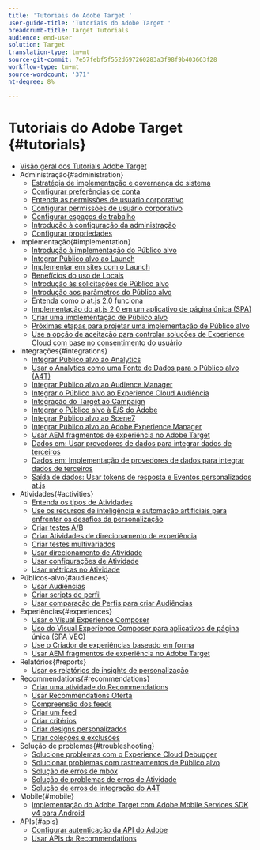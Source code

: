 ```yaml
---
title: 'Tutoriais do Adobe Target '
user-guide-title: 'Tutoriais do Adobe Target '
breadcrumb-title: Target Tutorials
audience: end-user
solution: Target
translation-type: tm+mt
source-git-commit: 7e57febf5f552d697260283a3f98f9b403663f28
workflow-type: tm+mt
source-wordcount: '371'
ht-degree: 8%

---
```



# Tutoriais do Adobe Target  {#tutorials}

+ [Visão geral dos Tutorials Adobe Target](../overview.md)
+ Administração{#administration}
   + [Estratégia de implementação e governança do sistema](../dev101/1.1-implementation-strategy-sys-governance.md)
   + [Configurar preferências de conta](../administration/set-up-account-preferences.md)
   + [Entenda as permissões de usuário corporativo](../administration/understanding-enterprise-user-permissions.md)
   + [Configurar permissões de usuário corporativo](../dev101/1.2-configure-ent-user-permissions.md)
   + [Configurar espaços de trabalho](../administration/set-up-workspaces.md)
   + [Introdução à configuração da administração](../dev101/1.3-intro-to-admin-setup.md)
   + [Configurar propriedades](../administration/set-up-properties.md)
+ Implementação{#implementation}
   + [Introdução à implementação do Público alvo](../dev101/2.1-intro-to-target-implementation.md)
   + [Integrar Público alvo ao Launch](../dev101/3.1-target-launch.md)
   + [Implementar em sites com o Launch](https://docs.adobe.com/content/help/en/experience-cloud/implementing-in-websites-with-launch/index.html)
   + [Benefícios do uso de Locais](../dev101/2.2-benefits-of-locations.md)
   + [Introdução às solicitações de Público alvo](../dev101/2.3-intro-to-target-requests.md)
   + [Introdução aos parâmetros do Público alvo](../dev101/2.4-intro-to-target-params.md)
   + [Entenda como o at.js 2.0 funciona](../implementation/understanding-how-atjs-20-works.md)
   + [Implementação do at.js 2.0 em um aplicativo de página única (SPA)](../implementation/implement-atjs-20-in-a-single-page-application.md)
   + [Criar uma implementação de Público alvo](../dev101/2.5-design-target-implementation.md)
   + [Próximas etapas para projetar uma implementação de Público alvo](../dev101/2.6-next-steps-design-target-implementation.md)
   + [Use a opção de aceitação para controlar soluções de Experience Cloud com base no consentimento do usuário](https://docs.adobe.com/content/help/en/core-services-learn/tutorials/id-service/use-opt-in-to-control-experience-cloud-activities-based-on-user-consent.html)
+ Integrações{#integrations}
   + [Integrar Público alvo ao Analytics](../dev101/3.2-target-analytics.md)
   + [Usar o Analytics como uma Fonte de Dados para o Público alvo (A4T)](../integrations/use-analytics-as-a-data-source-a4t.md)
   + [Integrar Público alvo ao Audience Manager](../dev101/3.3-target-dmp.md)
   + [Integrar o Público alvo ao Experience Cloud Audiência](../dev101/3.4-target-exc-audiences.md)
   + [Integração do Target ao Campaign](../dev101/3.6-target-campaign.md)
   + [Integrar o Público alvo à E/S do Adobe](../dev101/3.7-target-io.md)
   + [Integrar Público alvo ao Scene7](../dev101/3.8-target-scene7.md)
   + [Integrar Público alvo ao Adobe Experience Manager](../dev101/3.5-target-aem.md)
   + [Usar AEM fragmentos de experiência no Adobe Target](https://helpx.adobe.com/experience-manager/kt/sites/using/experience-fragment-target-offer-feature-video-use.html)
   + [Dados em: Usar provedores de dados para integrar dados de terceiros](../integrations/use-data-providers-to-integrate-third-party-data.md)
   + [Dados em: Implementação de provedores de dados para integrar dados de terceiros](../integrations/implement-data-providers-to-integrate-third-party-data.md)
   + [Saída de dados: Usar tokens de resposta e Eventos personalizados at.js](../integrations/use-response-tokens-and-atjs-custom-events.md)
+ Atividades{#activities}
   + [Entenda os tipos de Atividades](../activities/understanding-the-types-of-activities.md)
   + [Use os recursos de inteligência e automação artificiais para enfrentar os desafios da personalização](../activities/use-the-artificial-intelligence-and-automation-capabilities-to-meet-the-challenges-of-personalization.md)
   + [Criar testes A/B](../activities/create-ab-tests.md)
   + [Criar Atividades de direcionamento de experiência](../activities/create-experience-targeting-activities.md)
   + [Criar testes multivariados](../activities/create-multivariate-tests.md)
   + [Usar direcionamento de Atividade](../activities/use-activity-targeting.md)
   + [Usar configurações de Atividade](../activities/use-activity-settings.md)
   + [Usar métricas no Atividade](../activities/use-metrics-in-activities.md)
+ Públicos-alvo{#audiences}
   + [Usar Audiências](../audiences/use-audiences.md)
   + [Criar scripts de perfil](../audiences/create-profile-scripts.md)
   + [Usar comparação de Perfis para criar Audiências](../audiences/use-profile-comparison-to-build-audiences.md)
+ Experiências{#experiences}
   + [Usar o Visual Experience Composer](../experiences/use-the-visual-experience-composer.md)
   + [Uso do Visual Experience Composer para aplicativos de página única (SPA VEC)](../experiences/use-the-visual-experience-composer-for-single-page-applications.md)
   + [Use o Criador de experiências baseado em forma](../experiences/use-the-form-based-experience-composer.md)
   + [Usar AEM fragmentos de experiência no Adobe Target](https://helpx.adobe.com/experience-manager/kt/sites/using/experience-fragment-target-offer-feature-video-use.html)
+ Relatórios{#reports}
   + [Usar os relatórios de insights de personalização](../reports/use-the-personalization-insights-reports.md)
+ Recommendations{#recommendations}
   + [Criar uma atividade do Recommendations](../recommendations/create-a-recommendations-activity.md)
   + [Usar Recommendations Oferta](../recommendations/use-recommendations-offers.md)
   + [Compreensão dos feeds](../recommendations/understanding-feeds.md)
   + [Criar um feed](../recommendations/create-a-feed.md)
   + [Criar critérios](../recommendations/create-criteria.md)
   + [Criar designs personalizados](../recommendations/create-custom-designs.md)
   + [Criar coleções e exclusões](../recommendations/create-collections-and-exclusions.md)
+ Solução de problemas{#troubleshooting}
   + [Solucione problemas com o Experience Cloud Debugger](../troubleshooting/troubleshoot-with-the-experience-cloud-debugger.md)
   + [Solucionar problemas com rastreamentos de Público alvo](../troubleshooting/troubleshoot-with-target-traces.md)
   + [Solução de erros de mbox](../dev101/4.1-troubleshoot-mbox-errors.md)
   + [Solução de problemas de erros de Atividade](../dev101/4.2-troubleshoot-activity-errors.md)
   + [Solução de erros de integração do A4T](../dev101/4.3-troubleshoot-integration-errors.md)
+ Mobile{#mobile}
   + [Implementação do Adobe Target com Adobe Mobile Services SDK v4 para Android](../mobile-v4/overview.md)
+ APIs{#apis}
   + [Configurar autenticação da API do Adobe](../apis/configure-io-target-integration.md)
   + [Usar APIs da Recommendations](https://docs.adobe.com/content/help/en/target-learn/recommendations-api-tutorial/recs-api-overview.html)
